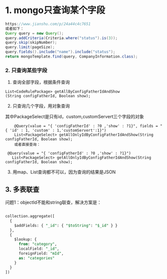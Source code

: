# 1. mongo只查询某个字段

```java
https://www.jianshu.com/p/24a44c4c7651
或者如下：
Query query = new Query();
query.addCriteria(Criteria.where("status").is(3));
query.skip(skipNumber);
query.limit(pageSize);
query.fields().include("name").include("status");
return mongoTemplate.find(query, CompanyInformation.class);


```



### 2. 只查询某些字段

1. 查询全部字段，根据条件查询

```
List<CodeRulePackage> getAllByConfigFatherIdAndShow
(String configFatherId, Boolean show);
```

2.  只查询几个字段，用对象查询

其中PackageSelect是只有id，custom,customServert三个字段的对象

```
    @Query(value = "{ 'configFatherId' : ?0 ,'show' : ?1}", fields = "{ 'id' : 1, 'custom' : 1,'customServert':1}")
    List<PackageSelect> getAllOnlyIdByConfigFatherIdAndShow(String configFatherId, Boolean show);
    或者直接查询：
    
 @Query(value = "{ 'configFatherId' : ?0 ,'show' : ?1}")
   List<PackageSelect> getAllOnlyIdByConfigFatherIdAndShow(String configFatherId, Boolean show);
```

3. 用map、List查询都不可以，因为查询的结果是JSON

 ## 3. 多表联查

问题1：objectId不能和string联查，解决方案是：

```sql

```



```sql
collection.aggregate([
  { 
    $addFields: { "_id": { "$toString": "$_id" } }
  },
  {
    $lookup: {
      from: "category",
      localField: "_id",
      foreignField: "mId",
      as: "categories"
    }
  }
])
```

